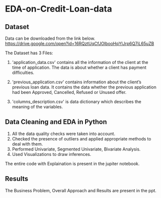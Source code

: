 # EDA-on-Credit-Loan-data

## Dataset 
Data can be downloaded from the link below.
https://drive.google.com/open?id=16RQztUqCfJOlbooHqYlJrp6Q7iL65uZB

The Dataset has 3 Files:
1. 'application_data.csv' contains all the information of the client at the time of application.
The data is about whether a client has payment difficulties.

2. 'previous_application.csv' contains information about the client’s previous loan data. It contains the data whether the previous application had been Approved, Cancelled, Refused or Unused offer.

3. 'columns_description.csv' is data dictionary which describes the meaning of the variables.

## Data Cleaning and EDA in Python
1. All the data quality checks were taken into account.
2. Checked the presence of outliers and applied appropriate methods to deal with them.
3. Performed Univariate, Segmented Univariate, Bivariate Analysis.
4. Used Visualizations to draw inferences. 

The entire code with Explaination is present in the jupiter notebook.

## Results 
The Business Problem, Overall Approach and Results are present in the ppt.

